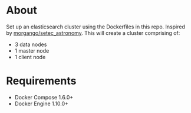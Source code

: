 # About

Set up an elasticsearch cluster using the Dockerfiles in this repo.
Inspired by
[morgango/setec_astronomy](https://github.com/morgango/setec_astronomy).
This will create a cluster comprising of:

* 3 data nodes
* 1 master node
* 1 client node

# Requirements

* Docker Compose 1.6.0+
* Docker Engine  1.10.0+
